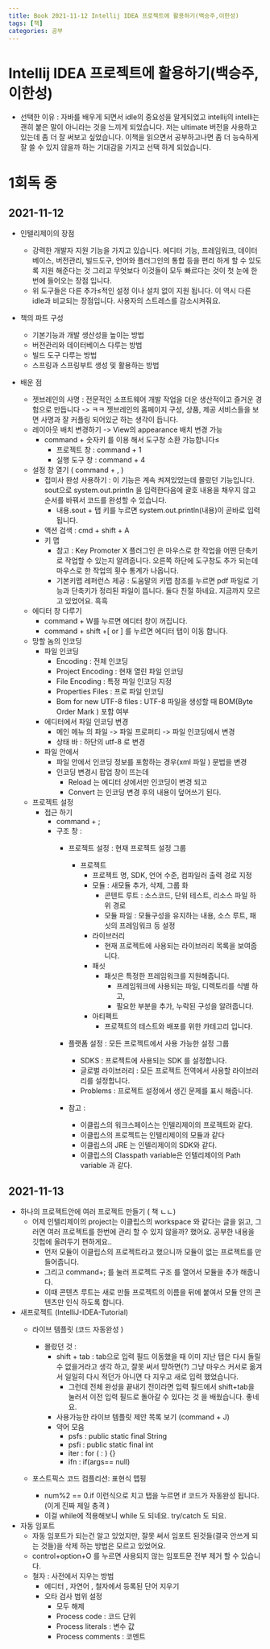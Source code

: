 ```yaml
---
title: Book 2021-11-12 Intellij IDEA 프로젝트에 활용하기(백승주,이한성)
tags: [책]
categories: 공부
---
```


# Intellij IDEA 프로젝트에 활용하기(백승주,이한성)

- 선택한 이유 : 자바를 배우게 되면서 idle의 중요성을 알게되었고 intellij의 intelli는 괜히 붙은 말이 아니라는 것을 느끼게 되었습니다. 저는 ultimate 버전을 사용하고 있는데 좀 더 잘 써보고 싶었습니다. 이책을 읽으면서 공부하고나면 좀 더 능숙하게 잘 쓸 수 있지 않을까 하는 기대감을 가지고 선택 하게 되었습니다.

# 1회독 중 
## 2021-11-12
- 인텔리제이의 장점
    - 강력한 개발자 지원 기능을 가지고 있습니다. 에디터 기능, 프레임워크, 데이터베이스, 버전관리, 빌드도구, 언어와 플러그인의 통합 등을 편리 하게 할 수 있도록 지원 해준다는 것 그리고 무엇보다 이것들이 모두 빠르다는 것이 첫 눈에 한번에 들어오는 장점 입니다.
    - 위 도구들은 다른 추가≤적인 설정 이나 설치 없이 지원 됩니다. 이 역시 다른 idle과 비교되는 장점입니다. 사용자의 스트레스를 감소시켜줘요.

- 책의 파트 구성
    - 기본기능과 개발 생산성을 높이는 방법
    - 버전관리와 데이터베이스 다루는 방법
    - 빌드 도구 다루는 방법
    - 스프링과 스프링부트 생성 및 활용하는 방법

- 배운 점
    - 젯브레인의 사명 : 전문적인 소프트웨어 개발 작업을 더운 생산적이고 즐거운 경험으로 만듭니다 -> ㅋㅋ 젯브레인의 홈페이지 구성, 상품, 제공 서비스들을 보면 사명과 잘 커플링 되어있군 하는 생각이 듭니다.
    - 레이아웃 배치 변경하기 -> View의 appearance 배치 변경 가능
        - command + 숫자키 를 이용 해서 도구창 소환 가능합니다≤
            - 프로젝트 창 : command + 1
            - 실행 도구 창 : command  + 4      
    - 설정 창 열기 ( command + , )
        - 접미사 완성 사용하기 : 이 기능은 계속 켜져있었는데 몰랐던 기능입니다. sout으로 system.out.println 을 입력한다음에 괄호 내용을 채우지 않고 순서를 바꿔서 코드를 완성할 수 있습니다.
          - 내용.sout + 탭 키를 누르면 system.out.println(내용)이 곧바로 입력 됩니다.
        - 액션 검색 : cmd + shift + A 
        - 키 맵
          - 참고 : Key Promoter X 플러그인 은 마우스로 한 작업을 어떤 단축키로 작업할 수 있는지 알려줍니다. 오른쪽 하단에 도구창도 추가 되는데 마우스로 한 작업의 횟수 통계가 나옵니다.
          - 기본키맵 레퍼런스 제공 : 도움말의 키맵 참조를 누르면 pdf 파일로 기능과 단축키가 정리된 파일이 뜹니다. 둘다 친절 하네요. 지금까지 모르고 있었어요. 흑흑 
    - 에디터 창 다루기 
      - command + W를 누르면 에디터 창이 꺼집니다. 
      - command + shift +[  or ] 를 누르면 에디터 탭이 이동 합니다. 
    - 망할 놈의 인코딩 
      - 파일 인코딩 
        - Encoding   : 전체 인코딩 
        - Project Encoding     : 현재 열린 파일 인코딩
        - File Encoding  : 특정 파일 인코딩 지정 
        - Properties Files  : 프로 파일 인코딩              
        - Bom for new UTF-8 files : UTF-8 파일을 생성할 때 BOM(Byte Order Mark ) 포함 여부 
      - 에디터에서 파일 인코딩 변경 
        - 메인 메뉴 의 파일 -> 파일 프로퍼티 -> 파일 인코딩에서 변경 
        - 상태 바 : 하단의 utf-8 로 변경 
      - 파일 안에서 
        - 파일 안에서 인코딩 정보를 포함하는 경우(xml 파일 )  문법을 변경 
        - 인코딩 변경시 팝업 창이 뜨는데 
          - Reload 는 에디터 상에서만 인코딩이 변경 되고 
          - Convert 는 인코딩 변경 후의 내용이 덮어쓰기 된다. 
    - 프로젝트 설정
      - 접근 하기 
        - command + ; 
        - 구조 창 : 
          - 프로젝트 설정 : 현재 프로젝트 설정 그룹
            - 프로젝트 
              - 프로젝트 명, SDK, 언어 수준, 컴파일러 출력 경로 지정 
              - 모듈 : 새모듈 추가, 삭제, 그룹 화 
                - 콘텐트 루트 : 소스코드, 단위 테스트, 리소스 파일 하위 경로 
                - 모듈 파일 : 모듈구성을 유지하는 내용, 소스 루트, 패싯의 프레임워크 등 설정
              - 라이브러리
                - 현재 프로젝트에 사용되는 라이브러리 목록을 보여줍니다. 
              - 패싯  
                - 패싯은 특정한 프레임워크를 지원해줍니다. 
                  - 프레임워크에 사용되는 파일, 디렉토리를 식별 하고,
                  - 필요한 부분을 추가, 누락된 구성을 알려줍니다. 
              - 아티펙트 
                - 프로젝트의 테스트와 배포를 위한 카테고리 입니다. 
                
          - 플랫폼 설정 : 모든 프로젝트에서 사용 가능한 설정 그룹 
            - SDKS : 프로젝트에 사용되는 SDK 를 설정합니다. 
            - 글로벌 라이브러리 : 모든 프로젝트 전역에서 사용할 라이브러리를 설정합니다.
            - Problems : 프로젝트 설정에서 생긴 문제를 표시 해줍니다. 
          - 참고 : 
            - 이클립스의 워크스페이스는 인텔리제이의 프로젝트와 같다. 
            - 이클립스의 프로젝트는 인텔리제이의 모듈과 같다
            - 이클립스의 JRE 는 인텔리제이의 SDK와 같다. 
            - 이클립스의 Classpath variable은 인텔리제이의 Path variable 과 같다. 
            
## 2021-11-13 
- 하나의 프로젝트안에 여러 프로젝트 만들기 ( 책 ㄴㄴ)
  - 어제 인텔리제이의 project는 이클립스의 workspace 와 같다는 글을 읽고, 그러면 여러 프로젝트를 한번에 관리 할 수 있지 않을까? 했어요. 공부한 내용을 깃헙에 올려두기 편하게요..
    - 먼저 모듈이 이클립스의 프로젝트라고 했으니까 모듈이 없는 프로젝트를 만들어줍니다. 
    - 그리고 command+; 를 눌러 프로젝트 구조 를 열어서 모듈을 추가 해줍니다. 
    - 이때 콘텐츠 루트는 새로 만들 프로젝트의 이름을 뒤에 붙여서 모듈 안의 콘텐츠만 인식 하도록 합니다. 
- 새프로젝트 (IntelliJ-IDEA-Tutorial)
  - 라이브 템플릿 (코드 자동완성 )
    - 몰랐던 것 : 
      - shift + tab : tab으로 입력 필드 이동했을 때 이미 지난 탭은 다시 돌릴 수 없을거라고 생각 하고, 잘못 써서 망하면(?) 그냥 마우스 커서로 옮겨서 일일히 다시 적던가 아니면 다 지우고 새로 입력 했었습니다.
        - 그런데 전체 완성을 끝내기 전이라면 입력 필드에서 shift+tab을 눌러서 이전 입력 필드로 돌아갈 수 있다는 것 을 배웠습니다. 좋네요.
      - 사용가능한 라이브 템플릿 제안 목록 보기 (command + J)
      - 약어 모음 
        - psfs : public static final String 
        - psfi : public static final int 
        - iter : for ( : ) {}
        - ifn : if(args== null)
  
  - 포스트픽스 코드 컴플리션: 표현식 맵핑 
    - num%2 == 0.if 이런식으로 치고 탭을 누르면 if 코드가 자동완성 됩니다. (이게 진짜 제일 충격 )
    - 이걸 while에 적용해보니 while 도 되네요. try/catch 도 되요. 
- 자동 임포트 
  - 자동 임포트가 되는건 알고 있었지만, 잘못 써서 임포트 된것들(결국 안쓰게 되는 것들)을 삭제 하는 방법은 모르고 있었어요.
  - control+option+O 를 누르면 사용되지 않는 임포트문 전부 제거 할 수 있습니다. 
  - 철자 : 사전에서 지우는 방법
    - 에디터 , 자연어 , 철자에서 등록된 단어 지우기 
    - 오타 검사 범위 설정 
      - 모두 해제 
      - Process code : 코드 단위 
      - Process literals : 변수 값 
      - Process comments : 코멘트 